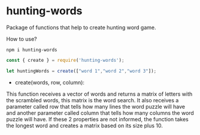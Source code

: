 # hunting-words

Package of functions that help to create hunting word game.

How to use?
```shell
npm i hunting-words
```

```js
const { create } = require('hunting-words');

let huntingWords = create(["word 1","word 2","word 3"]);
```

- create(words, row, column): 

This function receives a vector of words and returns a matrix of letters with the scrambled words, this matrix is the word search.
It also receives a parameter called row that tells how many lines the word puzzle will have and another parameter called column that tells how many columns the word puzzle will have. If these 2 properties are not informed, the function takes the longest word and creates a matrix based on its size plus 10. 
